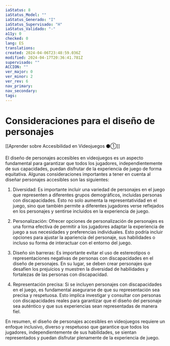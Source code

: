 ```yaml
---
iaStatus: 8
iaStatus_Model: ""
iaStatus_Generado: "I"
iaStatus_Supervisado: "H"
iaStatus_Validado: "-"
a11y: 0
checked: 0
lang: ES
translations: 
created: 2024-04-06T23:48:59.036Z
modified: 2024-04-17T20:36:41.781Z
supervisado: ""
ACCION: ""
ver_major: 0
ver_minor: 2
ver_rev: 6
nav_primary: 
nav_secondary: 
tags:
---
```

# Consideraciones para el diseño de personajes

[[Aprender sobre Accesibilidad en Videojuegos ⚫①]]

El diseño de personajes accesibles en videojuegos es un aspecto fundamental para garantizar que todos los jugadores, independientemente de sus capacidades, puedan disfrutar de la experiencia de juego de forma equitativa. Algunas consideraciones importantes a tener en cuenta al diseñar personajes accesibles son las siguientes:

1. Diversidad: Es importante incluir una variedad de personajes en el juego que representen a diferentes grupos demográficos, incluidas personas con discapacidades. Esto no solo aumenta la representatividad en el juego, sino que también permite a diferentes jugadores verse reflejados en los personajes y sentirse incluidos en la experiencia de juego.

2. Personalización: Ofrecer opciones de personalización de personajes es una forma efectiva de permitir a los jugadores adaptar la experiencia de juego a sus necesidades y preferencias individuales. Esto podría incluir opciones para ajustar la apariencia del personaje, sus habilidades o incluso su forma de interactuar con el entorno del juego.

3. Diseño sin barreras: Es importante evitar el uso de estereotipos o representaciones negativas de personas con discapacidades en el diseño de personajes. En su lugar, se deben crear personajes que desafíen los prejuicios y muestren la diversidad de habilidades y fortalezas de las personas con discapacidad.

4. Representación precisa: Si se incluyen personajes con discapacidades en el juego, es fundamental asegurarse de que su representación sea precisa y respetuosa. Esto implica investigar y consultar con personas con discapacidades reales para garantizar que el diseño del personaje sea auténtico y que sus experiencias sean representadas de manera fiel.

En resumen, el diseño de personajes accesibles en videojuegos requiere un enfoque inclusivo, diverso y respetuoso que garantice que todos los jugadores, independientemente de sus habilidades, se sientan representados y puedan disfrutar plenamente de la experiencia de juego.
